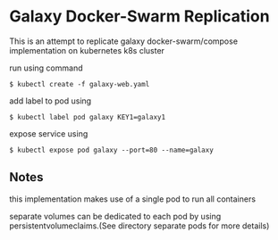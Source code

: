 # Galaxy Docker-Swarm Replication
This is an attempt to replicate galaxy docker-swarm/compose implementation on kubernetes k8s cluster

run using command
```
$ kubectl create -f galaxy-web.yaml
```
add label to pod using
```
$ kubectl label pod galaxy KEY1=galaxy1
```
expose service using 
```
$ kubectl expose pod galaxy --port=80 --name=galaxy
```
## Notes
this implementation makes use of a single pod to run all containers

separate volumes can be dedicated to each pod by using persistentvolumeclaims.(See directory separate pods for more details)

